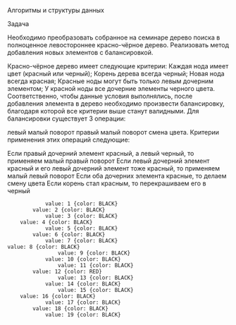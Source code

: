 Алгоритмы и структуры данных

Задача

Необходимо преобразовать собранное на семинаре дерево поиска в полноценное левостороннее красно-чёрное дерево. Реализовать метод добавления новых элементов с балансировкой.

Красно-чёрное дерево имеет следующие критерии:
Каждая нода имеет цвет (красный или черный);
Корень дерева всегда черный;
Новая нода всегда красная;
Красные ноды могут быть только левым дочерним элементом;
У красной ноды все дочерние элементы черного цвета.
Соответственно, чтобы данные условия выполнялись, после добавления элемента в дерево необходимо произвести балансировку, благодаря которой все критерии выше станут валидными. Для балансировки существует 3 операции:

левый малый поворот
правый малый поворот
смена цвета.
Критерии применения этих операций следующие:

Если правый дочерний элемент красный, а левый черный, то применяем малый правый поворот
Если левый дочерний элемент красный и его левый дочерний элемент тоже красный, то применяем малый левый поворот
Если оба дочерних элемента красные, то делаем смену цвета
Если корень стал красным, то перекрашиваем его в черный

```\hs
            value: 1 {color: BLACK}
        value: 2 {color: BLACK}
            value: 3 {color: BLACK}
    value: 4 {color: BLACK}
            value: 5 {color: BLACK}
        value: 6 {color: BLACK}
            value: 7 {color: BLACK}
value: 8 {color: BLACK}
                value: 9 {color: BLACK}
            value: 10 {color: BLACK}
                value: 11 {color: BLACK}
        value: 12 {color: RED}
                value: 13 {color: BLACK}
            value: 14 {color: BLACK}
                value: 15 {color: BLACK}
    value: 16 {color: BLACK}
            value: 17 {color: BLACK}
        value: 18 {color: BLACK}
            value: 19 {color: BLACK}

            

